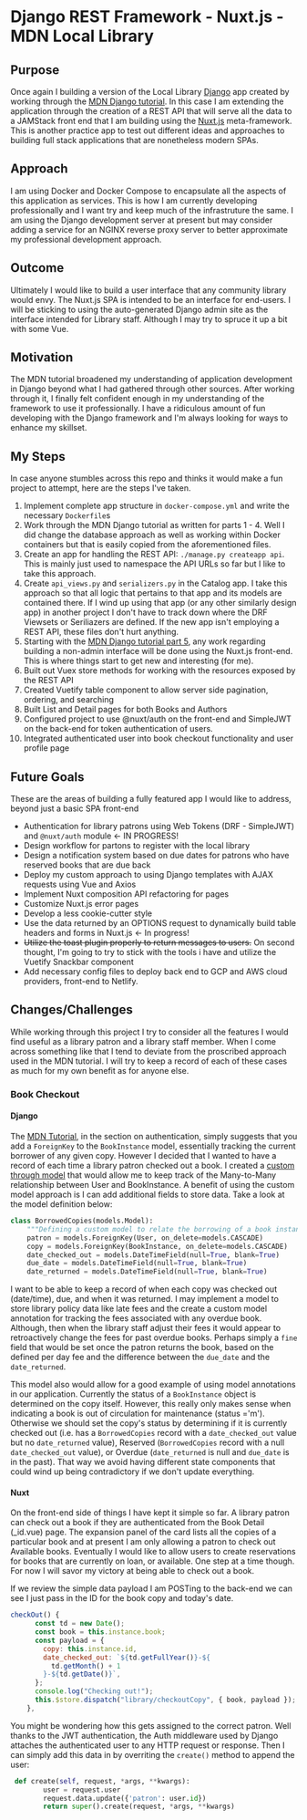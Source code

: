 # Django REST Framework - Nuxt.js - MDN Local Library

## Purpose

Once again I building a version of the Local Library [Django](https://www.djangoproject.com/) app created by working through the [MDN Django tutorial](https://developer.mozilla.org/en-US/docs/Learn/Server-side/Django). In this case I am extending the application through the creation of a REST API that will serve all the data to a JAMStack front end that I am building using the [Nuxt.js](https://nuxtjs.org/) meta-framework. This is another practice app to test out different ideas and approaches to building full stack applications that are nonetheless modern SPAs.

## Approach

I am using Docker and Docker Compose to encapsulate all the aspects of this application as services. This is how I am currently developing professionally and I want try and keep much of the infrastruture the same. I am using the Django development server at present but may consider adding a service for an NGINX reverse proxy server to better approximate my professional development approach.

## Outcome

Ultimately I would like to build a user interface that any community library would envy. The Nuxt.js SPA is intended to be an interface for end-users. I will be sticking to using the auto-generated Django admin site as the interface intended for Library staff. Although I may try to spruce it up a bit with some Vue.

## Motivation

The MDN tutorial broadened my understanding of application development in Django beyond what I had gathered through other sources. After working through it, I finally felt confident enough in my understanding of the framework to use it professionally. I have a ridiculous amount of fun developing with the Django framework and I'm always looking for ways to enhance my skillset.

## My Steps

In case anyone stumbles across this repo and thinks it would make a fun project to attempt, here are the steps I've taken.

1. Implement complete app structure in `docker-compose.yml` and write the necessary `Dockerfile`s
2. Work through the MDN Django tutorial as written for parts 1 - 4. Well I did change the database approach as well as working within Docker containers but that is easily copied from the aforementioned files.
3. Create an app for handling the REST API: `./manage.py createapp api`. This is mainly just used to namespace the API URLs so far but I like to take this approach.
4. Create `api_views.py` and `serializers.py` in the Catalog app. I take this approach so that all logic that pertains to that app and its models are contained there. If I wind up using that app (or any other similarly design app) in another project I don't have to track down where the DRF Viewsets or Seriliazers are defined. If the new app isn't employing a REST API, these files don't hurt anything.
5. Starting with the [MDN Django tutorial part 5](https://developer.mozilla.org/en-US/docs/Learn/Server-side/Django/Home_page), any work regarding building a non-admin interface will be done using the Nuxt.js front-end. This is where things start to get new and interesting (for me).
6. Built out Vuex store methods for working with the resources exposed by the REST API
7. Created Vuetify table component to allow server side pagination, ordering, and searching
8. Built List and Detail pages for both Books and Authors
9. Configured project to use @nuxt/auth on the front-end and SimpleJWT on the back-end for token authentication of users.
10. Integrated authenticated user into book checkout functionality and user profile page

## Future Goals

These are the areas of building a fully featured app I would like to address, beyond just a basic SPA front-end

- Authentication for library patrons using Web Tokens (DRF - SimpleJWT) and `@nuxt/auth` module <- IN PROGRESS!
- Design workflow for partons to register with the local library
- Design a notification system based on due dates for patrons who have reserved books that are due back
- Deploy my custom approach to using Django templates with AJAX requests using Vue and Axios
- Implement Nuxt composition API refactoring for pages
- Customize Nuxt.js error pages
- Develop a less cookie-cutter style
- Use the data returned by an OPTIONS request to dynamically build table headers and forms in Nuxt.js <- In progress!
- ~~Utilize the toast plugin properly to return messages to users.~~
  On second thought, I'm going to try to stick with the tools i have and utilize the Vuetify Snackbar component
- Add necessary config files to deploy back end to GCP and AWS cloud providers, front-end to Netlify.

## Changes/Challenges

While working through this project I try to consider all the features I would find useful as a library patron and a library staff member. When I come across something like that I tend to deviate from the proscribed approach used in the MDN tutorial. I will try to keep a record of each of these cases as much for my own benefit as for anyone else.

### Book Checkout

#### **Django**

The [MDN Tutorial](https://developer.mozilla.org/en-US/docs/Learn/Server-side/Django/Authentication), in the section on authentication, simply suggests that you add a `ForeignKey` to the `BookInstance` model, essentially tracking the current borrower of any given copy. However I decided that I wanted to have a record of each time a library patron checked out a book. I created a [custom through model](https://docs.djangoproject.com/en/3.1/topics/db/models/#extra-fields-on-many-to-many-relationships) that would allow me to keep track of the Many-to-Many relationship between User and BookInstance. A benefit of using the custom model approach is I can add additional fields to store data. Take a look at the model definition below:

```python
class BorrowedCopies(models.Model):
    """Defining a custom model to relate the borrowing of a book instance to a library patron"""
    patron = models.ForeignKey(User, on_delete=models.CASCADE)
    copy = models.ForeignKey(BookInstance, on_delete=models.CASCADE)
    date_checked_out = models.DateTimeField(null=True, blank=True)
    due_date = models.DateTimeField(null=True, blank=True)
    date_returned = models.DateTimeField(null=True, blank=True)
```

I want to be able to keep a record of when each copy was checked out (date/time), due, and when it was returned. I may implement a model to store library policy data like late fees and the create a custom model annotation for tracking the fees associated with any overdue book. Although, then when the library staff adjust their fees it would appear to retroactively change the fees for past overdue books. Perhaps simply a `fine` field that would be set once the patron returns the book, based on the defined per day fee and the difference between the `due_date` and the `date_returned`.

This model also would allow for a good example of using model annotations in our application. Currently the status of a `BookInstance` object is determined on the copy itself. However, this really only makes sense when indicating a book is out of circulation for maintenance (status ='m'). Otherwise we should set the copy's status by determining if it is currently checked out (i.e. has a `BorrowedCopies` record with a `date_checked_out` value but no `date_returned` value), Reserved (`BorrowedCopies` record with a null `date_checked_out` value), or Overdue (`date_returned` is null and `due_date` is in the past). That way we avoid having different state components that could wind up being contradictory if we don't update everything.

#### **Nuxt**

On the front-end side of things I have kept it simple so far. A library patron can check out a book if they are authenticated from the Book Detail (\_id.vue) page. The expansion panel of the card lists all the copies of a particular book and at present I am only allowing a patron to check out Available books. Eventually I would like to allow users to create reservations for books that are currently on loan, or available. One step at a time though. For now I will savor my victory at being able to check out a book.

If we review the simple data payload I am POSTing to the back-end we can see I just pass in the ID for the book copy and today's date.

```javascript
checkOut() {
      const td = new Date();
      const book = this.instance.book;
      const payload = {
        copy: this.instance.id,
        date_checked_out: `${td.getFullYear()}-${
          td.getMonth() + 1
        }-${td.getDate()}`,
      };
      console.log("Checking out!");
      this.$store.dispatch("library/checkoutCopy", { book, payload });
    },
```

You might be wondering how this gets assigned to the correct patron. Well thanks to the JWT authentication, the Auth middleware used by Django attaches the authenticated user to any HTTP request or response. Then I can simply add this data in by overriting the `create()` method to append the user:

```python
 def create(self, request, *args, **kwargs):
        user = request.user
        request.data.update({'patron': user.id})
        return super().create(request, *args, **kwargs)
```
